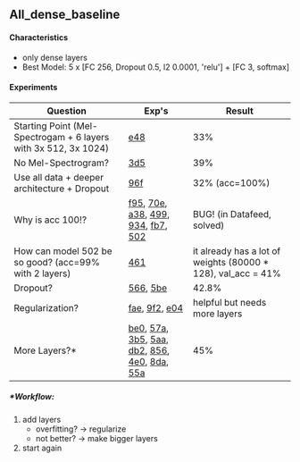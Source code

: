 ## All_dense_baseline

#### Characteristics

- only dense layers
- Best Model: 5 x [FC 256, Dropout 0.5, l2 0.0001, 'relu'] + [FC 3, softmax]

#### Experiments

| Question                                                     | Exp's                                                        | Result                                                       |
| ------------------------------------------------------------ | ------------------------------------------------------------ | ------------------------------------------------------------ |
| Starting Point (Mel-Spectrogam + 6 layers with 3x 512, 3x 1024) | [e48](https://www.comet.ml/jotron/all-dense/e4810808c2794e7cba47952f4a93c4b1/code) | 33%                                                          |
| No Mel-Spectrogram?                                          | [3d5](https://www.comet.ml/jotron/all-dense/3d58550004ee4833b35c7816e1e959ae/code) | 39%                                                          |
| Use all data + deeper architecture + Dropout                 | [96f](https://www.comet.ml/jotron/all-dense/96fd89020bbb46f3b7d680335a89581b/code) | 32% (acc=100%)                                               |
| Why is acc 100!?                                             | [f95](https://www.comet.ml/jotron/all-dense/f9546cfe1d7c44d3958c0810b33dd639/code), [70e](https://www.comet.ml/jotron/all-dense/70eefae7e6c0406fa413e8a9194bfcea), [a38](https://www.comet.ml/jotron/all-dense/a38845ff58ef4b1999d90393c7b1ad04), [499](https://www.comet.ml/jotron/all-dense/4990e74661b1423aa3d308a4192c1c2f),  [934](https://www.comet.ml/jotron/all-dense/9344756542114f2e9265e25c64eca8f6), [fb7](https://www.comet.ml/jotron/all-dense/fb75ce747d784e9998c4a0fc5adefee2), [502](https://www.comet.ml/jotron/all-dense/50250bebc5c44bf0b07e8e991c2e2963) | BUG! (in Datafeed, solved)                                   |
| How can model 502 be so good? (acc=99% with 2 layers)        | [461](https://www.comet.ml/jotron/all-dense/46147f64af98457dae79142a804fb987) | it already has a lot of weights (80000 * 128), val_acc = 41% |
| Dropout?                                                     | [566](https://www.comet.ml/jotron/all-dense/566ea10c7a7d41398e06c391462f135f), [5be](https://www.comet.ml/jotron/all-dense/5be408df9a9d4c53a5f5faf1f57550dd) | 42.8%                                                        |
| Regularization?                                              | [fae](https://www.comet.ml/jotron/all-dense/faeac593cf1243789bdbbcc6fd08fadb), [9f2](https://www.comet.ml/jotron/all-dense/9f263d47c6844da39135fc9bcb761e67), [e04](https://www.comet.ml/jotron/all-dense/e0454cc07dd24e779ccb9e2c4225b0a2) | helpful but needs more layers                                |
| More Layers?*                                                | [be0](https://www.comet.ml/jotron/all-dense/be07626ad5cf4854aceae0045a4f6c1a), [57a](https://www.comet.ml/jotron/all-dense/57a3364dba584079b6ed239974983713), [3b5](https://www.comet.ml/jotron/all-dense/3b501aceb4154ab896253d4944830145), [5aa](https://www.comet.ml/jotron/all-dense/5aa5a8171c0348379052a4f9b857c384), [db2](https://www.comet.ml/jotron/all-dense/db2669803e3d4b4c9beceb2f27b57ae7), [856](https://www.comet.ml/jotron/all-dense/85682770052343bcaf94b4508ae6af99), [4e0](https://www.comet.ml/jotron/all-dense/4e0848128a3d4c768c8e967114a678be), [8da](https://www.comet.ml/jotron/all-dense/8dab0fa7cf1d4819b78203fdf0f4b5ed), [55a](https://www.comet.ml/jotron/all-dense/55a85ab683054ed7b39e35fd1316a76f) | 45%                                                          |

##### *Workflow:

1. add layers
   - overfitting? → regularize
   - not better? → make bigger layers
2. start again